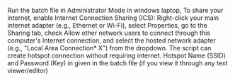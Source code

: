 Run the batch file in Administrator Mode in windows laptop, To share your internet, enable Internet Connection Sharing (ICS): Right-click your main internet adapter (e.g., Ethernet or Wi-Fi), select Properties, go to the Sharing tab, check Allow other network users to connect through this computer's Internet connection, and select the hosted network adapter (e.g., "Local Area Connection* X") from the dropdown.
The script can create hotspot connection without requiring internet. Hotspot Name (SSID) and Password (Key) in given in the batch file (if you view it through any text viewer/editor)